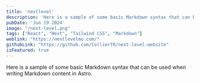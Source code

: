 ```yaml
---
title: 'nextlevel'
description: 'Here is a sample of some basic Markdown syntax that can be used when writing Markdown content in Astro.'
pubDate: 'Jun 19 2024'
image: "/next-level.png"
tags: ["React", "Next", "Tailwind CSS", "Markdown"]
weblink: "https://nextlevelmo.com/"
githubLink: "https://github.com/CollierTR/next-level-website"
isFeatured: true
---
```


Here is a sample of some basic Markdown syntax that can be used when writing Markdown content in Astro.
